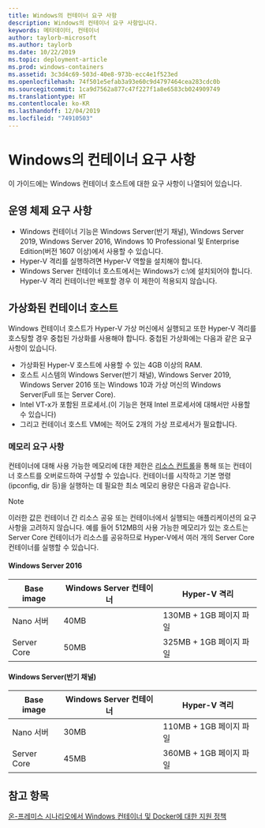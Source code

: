 ```yaml
---
title: Windows의 컨테이너 요구 사항
description: Windows의 컨테이너 요구 사항입니다.
keywords: 메타데이터, 컨테이너
author: taylorb-microsoft
ms.author: taylorb
ms.date: 10/22/2019
ms.topic: deployment-article
ms.prod: windows-containers
ms.assetid: 3c3d4c69-503d-40e8-973b-ecc4e1f523ed
ms.openlocfilehash: 74f501e5efab3a93e60c9d4797464cea283cdc0b
ms.sourcegitcommit: 1ca9d7562a877c47f227f1a8e6583cb024909749
ms.translationtype: HT
ms.contentlocale: ko-KR
ms.lasthandoff: 12/04/2019
ms.locfileid: "74910503"
---
```

# <a name="windows-container-requirements"></a>Windows의 컨테이너 요구 사항

이 가이드에는 Windows 컨테이너 호스트에 대한 요구 사항이 나열되어 있습니다.

## <a name="operating-system-requirements"></a>운영 체제 요구 사항

- Windows 컨테이너 기능은 Windows Server(반기 채널), Windows Server 2019, Windows Server 2016, Windows 10 Professional 및 Enterprise Edition(버전 1607 이상)에서 사용할 수 있습니다.
- Hyper-V 격리를 실행하려면 Hyper-V 역할을 설치해야 합니다.
- Windows Server 컨테이너 호스트에서는 Windows가 c:\에 설치되어야 합니다. Hyper-V 격리 컨테이너만 배포할 경우 이 제한이 적용되지 않습니다.

## <a name="virtualized-container-hosts"></a>가상화된 컨테이너 호스트

Windows 컨테이너 호스트가 Hyper-V 가상 머신에서 실행되고 또한 Hyper-V 격리를 호스팅할 경우 중첩된 가상화를 사용해야 합니다. 중첩된 가상화에는 다음과 같은 요구 사항이 있습니다.

- 가상화된 Hyper-V 호스트에 사용할 수 있는 4GB 이상의 RAM.
- 호스트 시스템의 Windows Server(반기 채널), Windows Server 2019, Windows Server 2016 또는 Windows 10과 가상 머신의 Windows Server(Full 또는 Server Core).
- Intel VT-x가 포함된 프로세서.(이 기능은 현재 Intel 프로세서에 대해서만 사용할 수 있습니다)
- 그리고 컨테이너 호스트 VM에는 적어도 2개의 가상 프로세서가 필요합니다.

### <a name="memory-requirements"></a>메모리 요구 사항

컨테이너에 대해 사용 가능한 메모리에 대한 제한은 [리소스 컨트롤](https://docs.microsoft.com/virtualization/windowscontainers/manage-containers/resource-controls)을 통해 또는 컨테이너 호스트를 오버로드하여 구성할 수 있습니다.  컨테이너를 시작하고 기본 명령(ipconfig, dir 등)을 실행하는 데 필요한 최소 메모리 용량은 다음과 같습니다.

>[!NOTE]
>이러한 값은 컨테이너 간 리소스 공유 또는 컨테이너에서 실행되는 애플리케이션의 요구 사항을 고려하지 않습니다.  예를 들어 512MB의 사용 가능한 메모리가 있는 호스트는 Server Core 컨테이너가 리소스를 공유하므로 Hyper-V에서 여러 개의 Server Core 컨테이너를 실행할 수 있습니다.

#### <a name="windows-server-2016"></a>Windows Server 2016

| Base image  | Windows Server 컨테이너 | Hyper-V 격리    |
| ----------- | ------------------------ | -------------------- |
| Nano 서버 | 40MB                     | 130MB + 1GB 페이지 파일 |
| Server Core | 50MB                     | 325MB + 1GB 페이지 파일 |

#### <a name="windows-server-semi-annual-channel"></a>Windows Server(반기 채널)

| Base image  | Windows Server 컨테이너 | Hyper-V 격리    |
| ----------- | ------------------------ | -------------------- |
| Nano 서버 | 30MB                     | 110MB + 1GB 페이지 파일 |
| Server Core | 45MB                     | 360MB + 1GB 페이지 파일 |

## <a name="see-also"></a>참고 항목

[온-프레미스 시나리오에서 Windows 컨테이너 및 Docker에 대한 지원 정책](https://support.microsoft.com/help/4489234/support-policy-for-windows-containers-and-docker-on-premises)